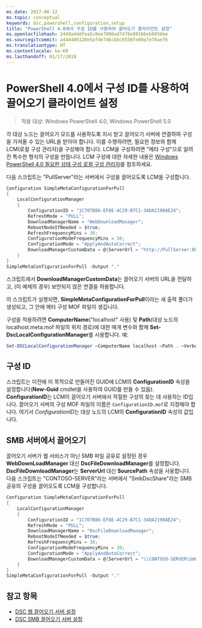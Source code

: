 ```yaml
---
ms.date: 2017-06-12
ms.topic: conceptual
keywords: dsc,powershell,configuration,setup
title: "PowerShell 4.0에서 구성 ID를 사용하여 끌어오기 클라이언트 설정"
ms.openlocfilehash: 2449a4ddfea5c0ee7096ad7478e80166eb095bbe
ms.sourcegitcommit: a444406120e5af4e746cbbc0558fe89a7e78aef6
ms.translationtype: HT
ms.contentlocale: ko-KR
ms.lasthandoff: 01/17/2018
---
```

# <a name="setting-up-a-pull-client-using-configuration-id-in-powershell-40"></a>PowerShell 4.0에서 구성 ID를 사용하여 끌어오기 클라이언트 설정

>적용 대상: Windows PowerShell 4.0, Windows PowerShell 5.0

각 대상 노드는 끌어오기 모드를 사용하도록 지시 받고 끌어오기 서버에 연결하여 구성을 가져올 수 있는 URL을 받아야 합니다. 이를 수행하려면, 필요한 정보와 함께 LCM(로컬 구성 관리자)을 구성해야 합니다. LCM을 구성하려면 "메타 구성"으로 알려진 특수한 형식의 구성을 만듭니다. LCM 구성에 대한 자세한 내용은 [Windows PowerShell 4.0 필요한 상태 구성 로컬 구성 관리자](metaConfig4.md)를 참조하세요.

다음 스크립트는 "PullServer"라는 서버에서 구성을 끌어오도록 LCM을 구성합니다.

```powershell
Configuration SimpleMetaConfigurationForPull 
{ 
    LocalConfigurationManager 
    { 
        ConfigurationID = "1C707B86-EF8E-4C29-B7C1-34DA2190AE24";
        RefreshMode = "PULL";
        DownloadManagerName = "WebDownloadManager";
        RebootNodeIfNeeded = $true;
        RefreshFrequencyMins = 30;
        ConfigurationModeFrequencyMins = 30; 
        ConfigurationMode = "ApplyAndAutoCorrect";
        DownloadManagerCustomData = @{ServerUrl = "http://PullServer:8080/PSDSCPullServer/PSDSCPullServer.svc"; AllowUnsecureConnection = “TRUE”}
    } 
} 
SimpleMetaConfigurationForPull -Output "."
```

스크립트에서 **DownloadManagerCustomData**는 끌어오기 서버의 URL을 전달하고, (이 예제의 경우) 보안되지 않은 연결을 허용합니다. 

이 스크립트가 실행되면, **SimpleMetaConfigurationForPull**이라는 새 출력 폴더가 생성되고, 그 안에 메타 구성 MOF 파일이 생깁니다.

구성을 적용하려면 **ComputerName**("localhost" 사용) 및 **Path**(대상 노드의 localhost.meta.mof 파일의 위치 경로)에 대한 매개 변수와 함께 **Set-DscLocalConfigurationManager**를 사용합니다. 예: 
```powershell
Set-DSCLocalConfigurationManager –ComputerName localhost –Path . –Verbose.
```

## <a name="configuration-id"></a>구성 ID
스크립트는 이전에 이 목적으로 만들어진 GUID에 LCM의 **ConfigurationID** 속성을 설정합니다(**New-Guid** cmdlet을 사용하여 GUID를 만들 수 있음). **ConfigurationID**는 LCM이 끌어오기 서버에서 적절한 구성의 찾는 데 사용하는 ID입니다. 끌어오기 서버의 구성 MOF 파일의 이름은 `ConfigurationID.mof`로 지정해야 합니다. 여기서 *ConfigurationID*는 대상 노드의 LCM의 **ConfigurationID** 속성의 값입니다.

## <a name="pulling-from-an-smb-server"></a>SMB 서버에서 끌어오기

끌어오기 서버가 웹 서비스가 아닌 SMB 파일 공유로 설정된 경우 **WebDownLoadManager** 대신 **DscFileDownloadManager**를 설정합니다.
**DscFileDownloadManager**는 **ServerUrl** 대신 **SourcePath** 속성을 사용합니다. 다음 스크립트는 "CONTOSO-SERVER"라는 서버에서 "SmbDscShare"라는 SMB 공유의 구성을 끌어오도록 LCM을 구성합니다.

```powershell
Configuration SimpleMetaConfigurationForPull 
{ 
    LocalConfigurationManager 
    { 
        ConfigurationID = "1C707B86-EF8E-4C29-B7C1-34DA2190AE24";
        RefreshMode = "PULL";
        DownloadManagerName = "DscFileDownloadManager";
        RebootNodeIfNeeded = $true;
        RefreshFrequencyMins = 30;
        ConfigurationModeFrequencyMins = 30; 
        ConfigurationMode = "ApplyAndAutoCorrect";
        DownloadManagerCustomData = @{ServerUrl = "\\CONTOSO-SERVER\SmbDscShare"}
    } 
} 
SimpleMetaConfigurationForPull -Output "."
```

## <a name="see-also"></a>참고 항목

- [DSC 웹 끌어오기 서버 설정](pullServer.md)
- [DSC SMB 끌어오기 서버 설정](pullServerSMB.md)

